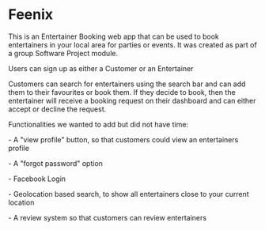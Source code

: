 # Feenix
This is an Entertainer Booking web app that can be used to book entertainers in your local area for parties or events. It was created as part of a group Software Project module.
<p>Users can sign up as either a Customer or an Entertainer</p>
<p>Customers can search for entertainers using the search bar and can add them to their favourites or book them. If they decide to book, then the entertainer will receive a booking request on their dashboard and can either accept or decline the request.</p>
<p>Functionalities we wanted to add but did not have time:</p>
<p> - A "view profile" button, so that customers could view an entertainers profile </p>
<p> - A "forgot password" option </p>
<p> - Facebook Login </p>
<p> - Geolocation based search, to show all entertainers close to your current location </p>
<p> - A review system so that customers can review entertainers </p>
